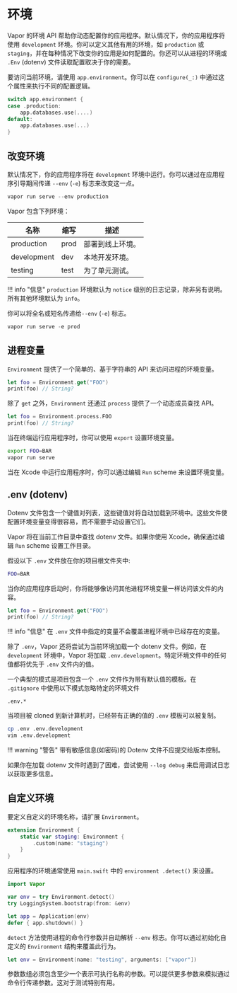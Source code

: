 # 环境

Vapor 的环境 API 帮助你动态配置你的应用程序。默认情况下，你的应用程序将使用 `development` 环境。你可以定义其他有用的环境，如 `production` 或 `staging`，并在每种情况下改变你的应用是如何配置的。你还可以从进程的环境或 `.Env` (dotenv) 文件读取配置取决于你的需要。

要访问当前环境，请使用 `app.environment`。你可以在 `configure(_:)` 中通过这个属性来执行不同的配置逻辑。

```swift
switch app.environment {
case .production:
    app.databases.use(....)
default:
    app.databases.use(...)
}
```

## 改变环境

默认情况下，你的应用程序将在 `development` 环境中运行。你可以通过在应用程序引导期间传递 `--env` (`-e`) 标志来改变这一点。

```swift
vapor run serve --env production
```

Vapor 包含下列环境：

|名称|缩写|描述|
|-|-|-|
|production|prod|部署到线上环境。|
|development|dev|本地开发环境。|
|testing|test|为了单元测试。|

!!! info "信息"
    `production` 环境默认为 `notice` 级别的日志记录，除非另有说明。所有其他环境默认为 `info`。

你可以将全名或短名传递给`--env` (`-e`) 标志。

```swift
vapor run serve -e prod
```

## 进程变量

`Environment` 提供了一个简单的、基于字符串的 API 来访问进程的环境变量。

```swift
let foo = Environment.get("FOO")
print(foo) // String?
```

除了 `get` 之外，`Environment` 还通过 `process` 提供了一个动态成员查找 API。

```swift
let foo = Environment.process.FOO
print(foo) // String?
```

当在终端运行应用程序时，你可以使用 `export` 设置环境变量。

```sh
export FOO=BAR
vapor run serve
```

当在 Xcode 中运行应用程序时，你可以通过编辑 `Run` scheme 来设置环境变量。

## .env (dotenv)

Dotenv 文件包含一个键值对列表，这些键值对将自动加载到环境中。这些文件使配置环境变量变得很容易，而不需要手动设置它们。

Vapor 将在当前工作目录中查找 dotenv 文件。如果你使用 Xcode，确保通过编辑 `Run` scheme 设置工作目录。

假设以下 `.env` 文件放在你的项目根文件夹中:

```sh
FOO=BAR
```

当你的应用程序启动时，你将能够像访问其他进程环境变量一样访问该文件的内容。

```swift
let foo = Environment.get("FOO")
print(foo) // String?
```

!!! info "信息"
    在 `.env` 文件中指定的变量不会覆盖进程环境中已经存在的变量。

除了 `.env`，Vapor 还将尝试为当前环境加载一个 dotenv 文件。例如，在 `development` 环境中，Vapor 将加载 `.env.development`。特定环境文件中的任何值都将优先于 `.env` 文件内的值。

一个典型的模式是项目包含一个 `.env` 文件作为带有默认值的模板。在 `.gitignore` 中使用以下模式忽略特定的环境文件

```gitignore
.env.*
```

当项目被 cloned 到新计算机时，已经带有正确的值的 `.env` 模板可以被复制。

```sh
cp .env .env.development
vim .env.development
```

!!! warning "警告"
    带有敏感信息(如密码)的 Dotenv 文件不应提交给版本控制。

如果你在加载 dotenv 文件时遇到了困难，尝试使用 `--log debug` 来启用调试日志以获取更多信息。

## 自定义环境

要定义自定义的环境名称，请扩展 `Environment`。

```swift
extension Environment {
    static var staging: Environment {
        .custom(name: "staging")
    }
}
```

应用程序的环境通常使用 `main.swift` 中的 `environment .detect()` 来设置。

```swift
import Vapor

var env = try Environment.detect()
try LoggingSystem.bootstrap(from: &env)

let app = Application(env)
defer { app.shutdown() }
```

`detect` 方法使用进程的命令行参数并自动解析 `--env` 标志。你可以通过初始化自定义的 `Environment` 结构来覆盖此行为。

```swift
let env = Environment(name: "testing", arguments: ["vapor"])
```

参数数组必须包含至少一个表示可执行名称的参数。可以提供更多参数来模拟通过命令行传递参数。这对于测试特别有用。
